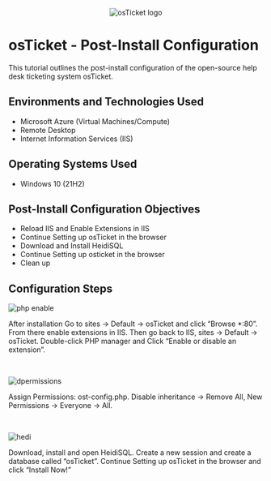 <p align="center">
<img src="https://i.imgur.com/Clzj7Xs.png" alt="osTicket logo"/>
</p>

<h1>osTicket - Post-Install Configuration</h1>
This tutorial outlines the post-install configuration of the open-source help desk ticketing system osTicket.<br />




<h2>Environments and Technologies Used</h2>

- Microsoft Azure (Virtual Machines/Compute)
- Remote Desktop
- Internet Information Services (IIS)

<h2>Operating Systems Used </h2>

- Windows 10</b> (21H2)

<h2>Post-Install Configuration Objectives</h2>

- Reload IIS and Enable Extensions in IIS
- Continue Setting up osTicket in the browser
- Download and Install HeidiSQL
- Continue Setting up osticket in the browser
- Clean up

<h2>Configuration Steps</h2>


![php enable](https://user-images.githubusercontent.com/59034949/211162308-149ec4c3-fa10-4620-af19-3230bfd6272e.png)


<p>
After installation Go to sites -> Default -> osTicket and  click “Browse *:80”. From there enable extensions in IIS. Then go back to IIS, sites -> Default -> osTicket. Double-click PHP manager and Click “Enable or disable an extension”.
</p>
<br />

![dpermissions](https://user-images.githubusercontent.com/59034949/211162082-8e2baa7b-2879-47ad-9765-5df12cdd29b1.png)


<p>
Assign Permissions: ost-config.php. Disable inheritance -> Remove All, New Permissions -> Everyone -> All.
</p>
<br />

![hedi](https://user-images.githubusercontent.com/59034949/211162120-8b609bad-0d51-4cc7-b4aa-6dbefae658bf.png)


<p>
Download, install and open HeidiSQL. Create a new session and create a database called “osTicket”. Continue Setting up osTicket in the browser and click “Install Now!”
</p>
<br />
